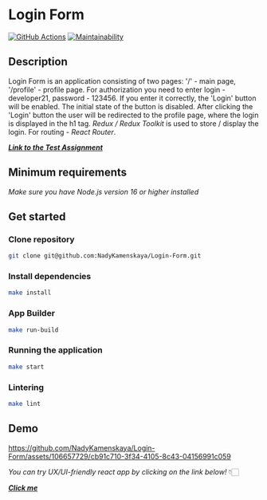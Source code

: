 # Login Form

[![GitHub Actions](https://github.com/NadyKamenskaya/Login-Form/actions/workflows/github-actions.yml/badge.svg)](https://github.com/NadyKamenskaya/Login-Form/actions/workflows/github-actions.yml)
[![Maintainability](https://api.codeclimate.com/v1/badges/6a55b20382b07eac9044/maintainability)](https://codeclimate.com/github/NadyKamenskaya/Login-Form/maintainability)

## Description

Login Form is an application consisting of two pages: '/' - main page, '/profile' - profile page. For authorization you need to enter login - developer21, password - 123456. If you enter it correctly, the 'Login' button will be enabled. The initial state of the button is disabled.
After clicking the 'Login' button the user will be redirected to the profile page, where the login is displayed in the h1 tag.
_Redux / Redux Toolkit_ is used to store / display the login. For routing - _React Router_.

[_**Link to the Test Assignment**_](https://docs.yandex.ru/docs/view?url=ya-disk-public%3A%2F%2FPg8Mn9b2nwRtbsd79GdjAOk0sK0J5vagJAQzR5a5H4HBf2B6dSCQGd5kCvgXaxdcq%2FJ6bpmRyOJonT3VoXnDag%3D%3D&name=%D0%A2%D0%B5%D1%81%D1%82%D0%BE%D0%B2%D0%BE%D0%B5%20%D0%B7%D0%B0%D0%B4%D0%B0%D0%BD%D0%B8%D0%B5.docx)

## Minimum requirements

_Make sure you have Node.js version 16 or higher installed_

## Get started

### Clone repository

```bash
git clone git@github.com:NadyKamenskaya/Login-Form.git
```

### Install dependencies

```bash
make install
```

### App Builder

```bash
make run-build
```

### Running the application

```bash
make start
```

### Lintering

```bash
make lint
```

## Demo

https://github.com/NadyKamenskaya/Login-Form/assets/106657729/cb91c710-3f34-4105-8c43-04156991c059

_You can try UX/UI-friendly react app by clicking on the link below!_ 👇🏻

[_**Click me**_](https://login-form.up.railway.app/)
